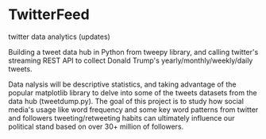 # TwitterFeed
twitter data analytics
(updates)


Building a tweet data hub in Python from tweepy library, and calling twitter's streaming REST API to collect Donald Trump's yearly/monthly/weekly/daily tweets. 

Data nalysis will be descriptive statistics, and taking advantage of the popular matplotlib library to delve into some of the tweets datasets from the data hub (tweetdump.py). The goal of this project is to study how social media's usage like word frequency and some key word patterns from twitter and followers tweeting/retweeting habits can ultimately influence our political stand based on over 30+ million of followers. 


